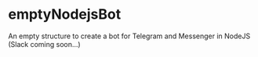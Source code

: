 # emptyNodejsBot
An empty structure to create a bot for Telegram and Messenger in NodeJS (Slack coming soon...)
